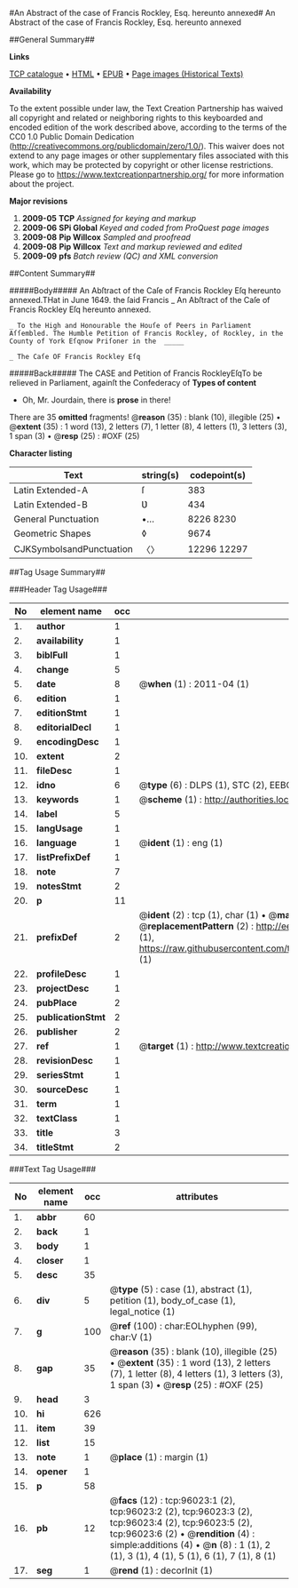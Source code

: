 #An Abstract of the case of Francis Rockley, Esq. hereunto annexed#
An Abstract of the case of Francis Rockley, Esq. hereunto annexed

##General Summary##

**Links**

[TCP catalogue](http://www.ota.ox.ac.uk/tcp/)  • 
[HTML](http://tei.it.ox.ac.uk/tcp/Texts-HTML/free/A23/A23851.html)  • 
[EPUB](http://tei.it.ox.ac.uk/tcp/Texts-EPUB/free/A23/A23851.epub) • 
[Page images (Historical Texts)](https://historicaltexts.jisc.ac.uk/eebo-12953959e)

**Availability**

To the extent possible under law, the Text Creation Partnership has waived all copyright and related or neighboring rights to this keyboarded and encoded edition of the work described above, according to the terms of the CC0 1.0 Public Domain Dedication (http://creativecommons.org/publicdomain/zero/1.0/). This waiver does not extend to any page images or other supplementary files associated with this work, which may be protected by copyright or other license restrictions. Please go to https://www.textcreationpartnership.org/ for more information about the project.

**Major revisions**

1. __2009-05__ __TCP__ *Assigned for keying and markup*
1. __2009-06__ __SPi Global__ *Keyed and coded from ProQuest page images*
1. __2009-08__ __Pip Willcox__ *Sampled and proofread*
1. __2009-08__ __Pip Willcox__ *Text and markup reviewed and edited*
1. __2009-09__ __pfs__ *Batch review (QC) and XML conversion*

##Content Summary##

#####Body#####
An Abſtract of the Caſe of Francis Rockley Eſq hereunto annexed.THat in June 1649. the ſaid Francis 
    _ An Abſtract of the Caſe of Francis Rockley Eſq hereunto annexed.

    _ To the High and Honourable the Houſe of Peers in Parliament Aſſembled. The Humble Petition of Francis Rockley, of Rockley, in the County of York Eſqnow Priſoner in the  _____ 

    _ The Caſe OF Francis Rockley Eſq

#####Back#####
The CASE and Petition of Francis RockleyEſqTo be relieved in Parliament, againſt the Confederacy of 
**Types of content**

  * Oh, Mr. Jourdain, there is **prose** in there!

There are 35 **omitted** fragments! 
 @__reason__ (35) : blank (10), illegible (25)  •  @__extent__ (35) : 1 word (13), 2 letters (7), 1 letter (8), 4 letters (1), 3 letters (3), 1 span (3)  •  @__resp__ (25) : #OXF (25)

**Character listing**


|Text|string(s)|codepoint(s)|
|---|---|---|
|Latin Extended-A|ſ|383|
|Latin Extended-B|Ʋ|434|
|General Punctuation|•…|8226 8230|
|Geometric Shapes|◊|9674|
|CJKSymbolsandPunctuation|〈〉|12296 12297|

##Tag Usage Summary##

###Header Tag Usage###

|No|element name|occ|attributes|
|---|---|---|---|
|1.|__author__|1||
|2.|__availability__|1||
|3.|__biblFull__|1||
|4.|__change__|5||
|5.|__date__|8| @__when__ (1) : 2011-04 (1)|
|6.|__edition__|1||
|7.|__editionStmt__|1||
|8.|__editorialDecl__|1||
|9.|__encodingDesc__|1||
|10.|__extent__|2||
|11.|__fileDesc__|1||
|12.|__idno__|6| @__type__ (6) : DLPS (1), STC (2), EEBO-CITATION (1), OCLC (1), VID (1)|
|13.|__keywords__|1| @__scheme__ (1) : http://authorities.loc.gov/ (1)|
|14.|__label__|5||
|15.|__langUsage__|1||
|16.|__language__|1| @__ident__ (1) : eng (1)|
|17.|__listPrefixDef__|1||
|18.|__note__|7||
|19.|__notesStmt__|2||
|20.|__p__|11||
|21.|__prefixDef__|2| @__ident__ (2) : tcp (1), char (1)  •  @__matchPattern__ (2) : ([0-9\-]+):([0-9IVX]+) (1), (.+) (1)  •  @__replacementPattern__ (2) : http://eebo.chadwyck.com/downloadtiff?vid=$1&page=$2 (1), https://raw.githubusercontent.com/textcreationpartnership/Texts/master/tcpchars.xml#$1 (1)|
|22.|__profileDesc__|1||
|23.|__projectDesc__|1||
|24.|__pubPlace__|2||
|25.|__publicationStmt__|2||
|26.|__publisher__|2||
|27.|__ref__|1| @__target__ (1) : http://www.textcreationpartnership.org/docs/. (1)|
|28.|__revisionDesc__|1||
|29.|__seriesStmt__|1||
|30.|__sourceDesc__|1||
|31.|__term__|1||
|32.|__textClass__|1||
|33.|__title__|3||
|34.|__titleStmt__|2||


###Text Tag Usage###

|No|element name|occ|attributes|
|---|---|---|---|
|1.|__abbr__|60||
|2.|__back__|1||
|3.|__body__|1||
|4.|__closer__|1||
|5.|__desc__|35||
|6.|__div__|5| @__type__ (5) : case (1), abstract (1), petition (1), body_of_case (1), legal_notice (1)|
|7.|__g__|100| @__ref__ (100) : char:EOLhyphen (99), char:V (1)|
|8.|__gap__|35| @__reason__ (35) : blank (10), illegible (25)  •  @__extent__ (35) : 1 word (13), 2 letters (7), 1 letter (8), 4 letters (1), 3 letters (3), 1 span (3)  •  @__resp__ (25) : #OXF (25)|
|9.|__head__|3||
|10.|__hi__|626||
|11.|__item__|39||
|12.|__list__|15||
|13.|__note__|1| @__place__ (1) : margin (1)|
|14.|__opener__|1||
|15.|__p__|58||
|16.|__pb__|12| @__facs__ (12) : tcp:96023:1 (2), tcp:96023:2 (2), tcp:96023:3 (2), tcp:96023:4 (2), tcp:96023:5 (2), tcp:96023:6 (2)  •  @__rendition__ (4) : simple:additions (4)  •  @__n__ (8) : 1 (1), 2 (1), 3 (1), 4 (1), 5 (1), 6 (1), 7 (1), 8 (1)|
|17.|__seg__|1| @__rend__ (1) : decorInit (1)|
